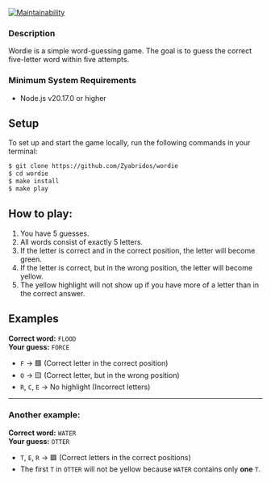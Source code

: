 [![Maintainability](https://api.codeclimate.com/v1/badges/1465d93f63f05a276f3f/maintainability)](https://codeclimate.com/github/Zyabridos/wordle/maintainability)

### Description

Wordie is a simple word-guessing game. The goal is to guess the correct five-letter word within five attempts.

### Minimum System Requirements

- Node.js v20.17.0 or higher

## Setup

To set up and start the game locally, run the following commands in your terminal:

```sh
$ git clone https://github.com/Zyabridos/wordie
$ cd wordie
$ make install
$ make play
```

## How to play:

1. You have 5 guesses.
2. All words consist of exactly 5 letters.
3. If the letter is correct and in the correct position, the letter will become green.
4. If the letter is correct, but in the wrong position, the letter will become yellow.
5. The yellow highlight will not show up if you have more of a letter than in the correct answer.

## Examples

**Correct word:** `FLOOD`  
**Your guess:** `FORCE`

- `F` → 🟩 (Correct letter in the correct position)
- `O` → 🟨 (Correct letter, but in the wrong position)
- `R`, `C`, `E` → No highlight (Incorrect letters)

---

### Another example:

**Correct word:** `WATER`  
**Your guess:** `OTTER`

- `T`, `E`, `R` → 🟩 (Correct letters in the correct positions)
- The first `T` in `OTTER` will not be yellow because `WATER` contains only **one** `T`.
